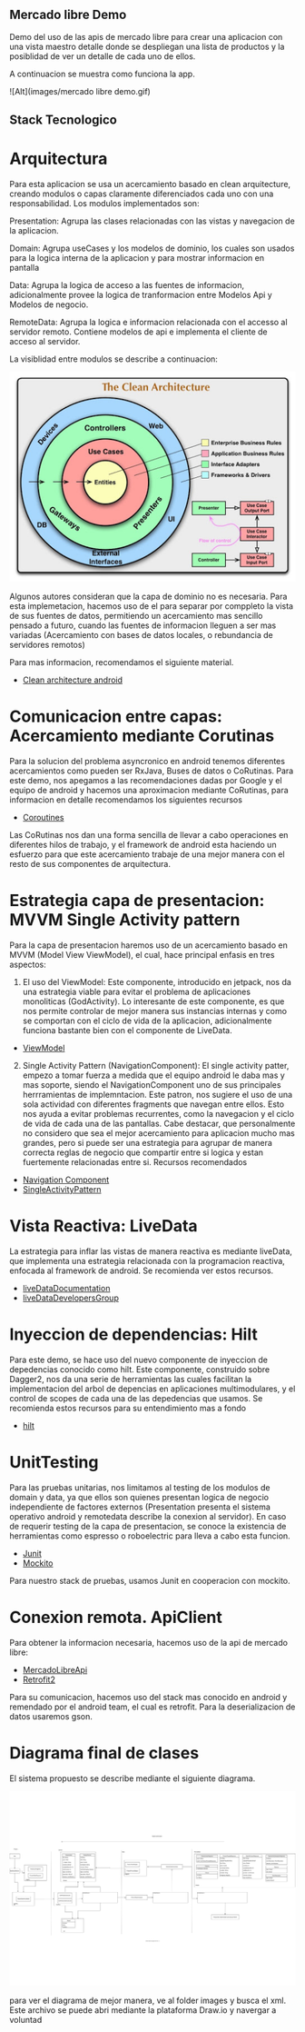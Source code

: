 ## Mercado libre Demo
Demo del uso de las apis de mercado libre para crear una aplicacion con una vista maestro detalle donde se despliegan una 
lista de productos y la posiblidad de ver un detalle de cada uno de ellos. 

A continuacion se muestra como funciona la app. 

![Alt](images/mercado libre demo.gif)


## Stack Tecnologico
 
# Arquitectura
 
Para esta aplicacion se usa un acercamiento basado en clean arquitecture, creando modulos o capas claramente diferenciados 
cada uno con una responsabilidad. Los modulos implementados son:

Presentation: Agrupa las clases relacionadas con las vistas y navegacion de la aplicacion.

Domain: Agrupa useCases y los modelos de dominio, los cuales son usados para la logica interna de la aplicacion y para mostrar informacion 
en pantalla

Data: Agrupa la logica de acceso a las fuentes de informacion, adicionalmente provee la logica de tranformacion entre Modelos Api y Modelos de negocio. 

RemoteData: Agrupa la logica e informacion relacionada con el accesso al servidor remoto. Contiene modelos de api e implementa el cliente de acceso al servidor. 

La visiblidad entre modulos se describe a continuacion:

![Alt](images/clean.jpg)

Algunos autores consideran que la capa de dominio no es necesaria. Para esta implemetacion, hacemos uso de el para separar por comppleto
la vista de sus fuentes de datos, permitiendo un acercamiento mas sencillo pensado a futuro, cuando las fuentes de informacion lleguen a ser mas variadas (Acercamiento con bases de datos locales, o rebundancia de servidores remotos)


Para mas informacion, recomendamos el siguiente material. 

* [Clean architecture android](https://medium.com/android-dev-hacks/detailed-guide-on-android-clean-architecture-9eab262a9011)

# Comunicacion entre capas: Acercamiento mediante Corutinas

Para la solucion del problema asyncronico en android tenemos diferentes acercamientos como pueden ser RxJava, Buses de datos o CoRutinas. Para este demo, nos apegamos a las recomendaciones dadas por Google y el equipo de android y hacemos una aproximacion mediante CoRutinas, para informacion en detalle recomendamos los siguientes recursos

* [Coroutines](https://developer.android.com/kotlin/coroutines)

Las CoRutinas nos dan una forma sencilla de llevar a cabo operaciones en diferentes hilos de trabajo, y el framework de android esta haciendo un esfuerzo para que este acercamiento trabaje de una mejor manera con el resto de sus componentes de arquitectura.

# Estrategia capa de presentacion: MVVM Single Activity pattern
Para la capa de presentacion haremos uso de un acercamiento basado en MVVM (Model View ViewModel), el cual, hace principal enfasis en tres aspectos: 
1. El uso del ViewModel: Este componente, introducido en jetpack, nos da una estrategia viable para evitar el problema de aplicaciones monoliticas (GodActivity). Lo interesante de este componente, es que nos permite controlar de mejor manera sus instancias internas y como se comportan con el ciclo de vida de la aplicacion, adicionalmente funciona bastante bien con el componente de LiveData.

* [ViewModel](https://www.youtube.com/watch?v=5qlIPTDE274)

2. Single Activity Pattern (NavigationComponent): El single activity patter, empezo a tomar fuerza a medida que el equipo android le daba mas y mas soporte, siendo el NavigationComponent uno de sus principales herrramientas de implemntacion. Este patron, nos sugiere el uso de una sola actividad con diferentes fragments que navegan entre ellos. Esto nos ayuda a evitar problemas recurrentes, como la navegacion y el ciclo de vida de cada una de las pantallas. Cabe destacar, que personalmente no considero que sea el mejor acercamiento para aplicacion mucho mas grandes, pero si puede ser una estrategia para agrupar de manera correcta reglas de negocio que compartir entre si logica y estan fuertemente relacionadas entre si. Recursos recomendados

* [Navigation Component](https://developer.android.com/guide/navigation/navigation-getting-started)
* [SingleActivityPattern](https://www.youtube.com/watch?v=2k8x8V77CrU)

# Vista Reactiva: LiveData
La estrategia para inflar las vistas de manera reactiva es mediante liveData, que implementa una estrategia relacionada con la programacion reactiva, enfocada al framework de android. Se recomienda ver estos recursos.

* [liveDataDocumentation](https://developer.android.com/topic/libraries/architecture/livedata)
* [liveDataDevelopersGroup](https://www.youtube.com/watch?v=OMcDk2_4LSk)

# Inyeccion de dependencias: Hilt
Para este demo, se hace uso del nuevo componente de inyeccion de depedencias conocido como hilt. Este componente, construido sobre Dagger2, nos da una serie de herramientas las cuales facilitan la implementacion del arbol de depencias en aplicaciones multimodulares, y el control de scopes de cada una de las depedencias que usamos. Se recomienda estos recursos para su entendimiento mas a fondo

* [hilt](https://developer.android.com/training/dependency-injection/hilt-android)

# UnitTesting
Para las pruebas unitarias, nos limitamos al testing de los modulos de domain y data, ya que ellos son quienes presentan logica de negocio independiente de factores externos (Presentation presenta el sistema operativo android y remotedata describe la conexion al servidor). En caso de requerir testing de la capa de presentacion, se conoce la existencia de herramientas como espresso o roboelectric para lleva a cabo esta funcion.

* [Junit](https://developer.android.com/training/testing/unit-testing/local-unit-tests)
* [Mockito](https://site.mockito.org/)

Para nuestro stack de pruebas, usamos Junit en cooperacion con mockito.

# Conexion remota. ApiClient
Para obtener la informacion necesaria, hacemos uso de la api de mercado libre:

* [MercadoLibreApi](https://developer.android.com/jetpack/androidx/releases/room)
* [Retrofit2](https://square.github.io/retrofit/)

Para su comunicacion, hacemos uso del stack mas conocido en android y remendado por el android team, el cual es retrofit. Para la deserializacion de datos usaremos gson. 

# Diagrama final de clases

El sistema propuesto se describe mediante el siguiente diagrama. 

![Alt](images/demo_diagram.svg)

para ver el diagrama de mejor manera, ve al folder images y busca el xml. Este archivo se puede abri mediante la plataforma Draw.io y navergar a voluntad







